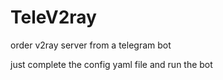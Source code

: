 # TeleV2ray
order v2ray server from a telegram bot

just complete the config yaml file and run the bot
